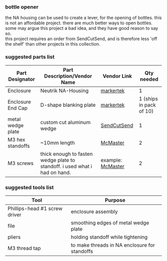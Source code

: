### bottle opener
the NA housing can be used to create a lever, for the opening of bottles. 
this is not an affordable project. there are much better ways to open bottles. some may argue this project a bad idea, and they have good reason to say so.  
this project requires an order from SendCutSend, and is therefore less 'off the shelf' than other projects in this collection.  

### suggested parts list  
| Part Designator   | Part Description/Vendor Name | Vendor Link | Qty needed |
|-------------------|------------------------------|-------------|------------|
| Enclosure         | Neutrik NA-Housing           |     [markertek](https://www.markertek.com/product/na-housing/neutrik-na-housing-extrusion-profile-set-for-combination-with-d-shape-connectors)        |       1    |
| Enclosure End Cap | D-shape blanking plate       |   [markertek](https://www.markertek.com/product/dba-bl-10pk/neutrik-dba-bl-10pk-d-series-blank-plate-10-pack)          |      1  (ships in pack of 10)   |
| metal wedge plate  | custom cut aluminum wedge   |   [SendCutSend](https://sendcutsend.com)          |      1     |
| M3 hex standoffs  | ~10mm length |   [McMaster](https://www.mcmaster.com/93655A009/)|       2    |
| M3 screws  | thick enough to fasten wedge plate to standoff. i used what i had on hand. |   example: [McMaster](https://www.mcmaster.com/94209A356/)|       2    |



### suggested tools list  

| Tool | Purpose |  
| ------------- | ------------- |
| Phillips-head #1 screw driver | enclosure assembly| 
| file | smoothing edges of metal wedge plate |
| pliers | holding standoff while tightening |
| M3 thread tap | to make threads in NA enclosure for standoffs|
